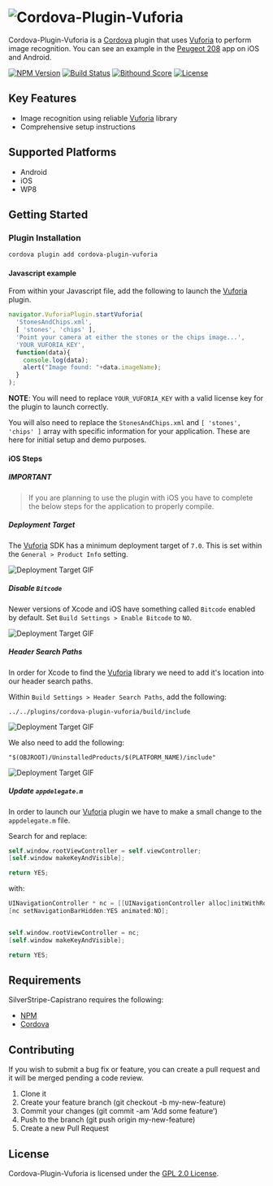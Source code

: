 # ![Cordova-Plugin-Vuforia][logo]
Cordova-Plugin-Vuforia is a [Cordova][cordova] plugin that uses [Vuforia][vuforia] to perform image recognition. You can see an example in the [Peugeot 208][peugeot] app on iOS and Android.

[![NPM Version][shield-npm]][info-npm]
[![Build Status][shield-travis]][info-travis]
[![Bithound Score][shield-bithound]][info-bithound]
[![License][shield-license]][info-license]


## Key Features
- Image recognition using reliable [Vuforia][vuforia] library
- Comprehensive setup instructions


## Supported Platforms
- Android
- iOS
- WP8


## Getting Started
### Plugin Installation
```bash
cordova plugin add cordova-plugin-vuforia
```

#### Javascript example
From within your Javascript file, add the following to launch the [Vuforia][vuforia] plugin.
```javascript
navigator.VuforiaPlugin.startVuforia(
  'StonesAndChips.xml',
  [ 'stones', 'chips' ],
  'Point your camera at either the stones or the chips image...',
  'YOUR_VUFORIA_KEY',
  function(data){
    console.log(data);
    alert("Image found: "+data.imageName);
  }
);
```

**NOTE**: You will need to replace `YOUR_VUFORIA_KEY` with a valid license key for the plugin to launch correctly.

You will also need to replace the `StonesAndChips.xml` and `[ 'stones', 'chips' ]` array with specific information for your application. These are here for initial setup and demo purposes.


#### iOS Steps
##### IMPORTANT
> If you are planning to use the plugin with iOS you have to complete the below steps for the application to properly compile.


##### Deployment Target
The [Vuforia][vuforia] SDK has a minimum deployment target of `7.0`. This is set within the `General > Product Info` setting.

![[Deployment Target GIF][stage-1]][stage-1]


##### Disable `Bitcode`
Newer versions of Xcode and iOS have something called `Bitcode` enabled by default. Set `Build Settings > Enable Bitcode` to `NO`.

![[Deployment Target GIF][stage-1]][stage-2]


##### Header Search Paths
In order for Xcode to find the [Vuforia][vuforia] library we need to add it's location into our header search paths.

Within `Build Settings > Header Search Paths`, add the following:

`../../plugins/cordova-plugin-vuforia/build/include`

![[Deployment Target GIF][stage-1]][stage-3]

We also need to add the following:

`"$(OBJROOT)/UninstalledProducts/$(PLATFORM_NAME)/include"`

![[Deployment Target GIF][stage-1]][stage-4]


##### Update `appdelegate.m`
In order to launch our [Vuforia][vuforia] plugin we have to make a small change to the `appdelegate.m` file.

Search for and replace:
```objective-c
self.window.rootViewController = self.viewController;
[self.window makeKeyAndVisible];

return YES;
```

with:
```objective-c
UINavigationController * nc = [[UINavigationController alloc]initWithRootViewController:self.viewController];
[nc setNavigationBarHidden:YES animated:NO];


self.window.rootViewController = nc;
[self.window makeKeyAndVisible];

return YES;
```


## Requirements
SilverStripe-Capistrano requires the following:
* [NPM][npm]
* [Cordova][cordova]


## Contributing
If you wish to submit a bug fix or feature, you can create a pull request and it will be merged pending a code review.

1. Clone it
2. Create your feature branch (git checkout -b my-new-feature)
3. Commit your changes (git commit -am 'Add some feature')
4. Push to the branch (git push origin my-new-feature)
5. Create a new Pull Request


## License
Cordova-Plugin-Vuforia is licensed under the [GPL 2.0 License][info-license].

[logo]: https://raw.github.com/thisisbd/cordova-vuforia-plugin/master/images/logo.png
[stage-1]: https://raw.github.com/thisisbd/cordova-vuforia-plugin/master/images/stage-1.gif
[stage-2]: https://raw.github.com/thisisbd/cordova-vuforia-plugin/master/images/stage-2.gif
[stage-3]: https://raw.github.com/thisisbd/cordova-vuforia-plugin/master/images/stage-3.gif
[stage-4]: https://raw.github.com/thisisbd/cordova-vuforia-plugin/master/images/stage-4.gif
[stage-5]: https://raw.github.com/thisisbd/cordova-vuforia-plugin/master/images/stage-5.gif
[stage-6]: https://raw.github.com/thisisbd/cordova-vuforia-plugin/master/images/stage-6.gif

[cordova]: https://cordova.apache.org/
[vuforia]: https://www.vuforia.com/
[npm]: https://www.npmjs.com
[peugeot]: https://itunes.apple.com/gb/app/new-peugeot-208/id1020630968?mt=8

[info-npm]: https://github.com/mattrayner/silverstripe-capistrano
[info-travis]: https://github.com/mattrayner/silverstripe-capistrano
[info-license]: LICENSE
[info-bithound]: https://www.bithound.io/github/thisisbd/cordova-plugin-vuforia
[shield-npm]: https://img.shields.io/npm/v/cordova-plugin-vuforia.svg
[shield-travis]: https://img.shields.io/travis/thisisbd/cordova-plugin-vuforia.svg
[shield-license]: https://img.shields.io/badge/license-GPL2-blue.svg
[shield-bithound]: https://www.bithound.io/github/thisisbd/cordova-plugin-vuforia/badges/score.svg
